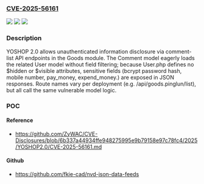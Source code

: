 ### [CVE-2025-56161](https://cve.mitre.org/cgi-bin/cvename.cgi?name=CVE-2025-56161)
![](https://img.shields.io/static/v1?label=Product&message=n%2Fa&color=blue)
![](https://img.shields.io/static/v1?label=Version&message=n%2Fa%20&color=brightgreen)
![](https://img.shields.io/static/v1?label=Vulnerability&message=n%2Fa&color=brightgreen)

### Description

YOSHOP 2.0 allows unauthenticated information disclosure via comment-list API endpoints in the Goods module. The Comment model eagerly loads the related User model without field filtering; because User.php defines no $hidden or $visible attributes, sensitive fields (bcrypt password hash, mobile number, pay_money, expend_money.) are exposed in JSON responses. Route names vary per deployment (e.g. /api/goods.pinglun/list), but all call the same vulnerable model logic.

### POC

#### Reference
- https://github.com/ZyWAC/CVE-Disclosures/blob/6b337a44934ffe948275995e9b79158e97c78fc4/2025/YOSHOP2.0/CVE-2025-56161.md

#### Github
- https://github.com/fkie-cad/nvd-json-data-feeds

